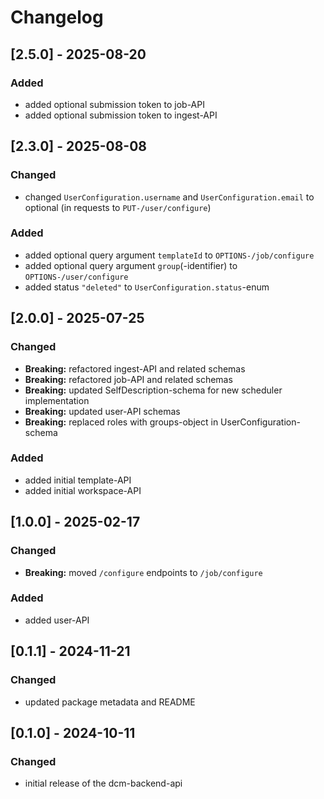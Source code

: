 # Changelog

## [2.5.0] - 2025-08-20

### Added

- added optional submission token to job-API
- added optional submission token to ingest-API

## [2.3.0] - 2025-08-08

### Changed

- changed `UserConfiguration.username` and `UserConfiguration.email` to optional (in requests to `PUT-/user/configure`)

### Added

- added optional query argument `templateId` to `OPTIONS-/job/configure`
- added optional query argument `group`(-identifier) to `OPTIONS-/user/configure`
- added status `"deleted"` to `UserConfiguration.status`-enum

## [2.0.0] - 2025-07-25

### Changed

- **Breaking:** refactored ingest-API and related schemas
- **Breaking:** refactored job-API and related schemas
- **Breaking:** updated SelfDescription-schema for new scheduler implementation
- **Breaking:** updated user-API schemas
- **Breaking:** replaced roles with groups-object in UserConfiguration-schema

### Added

- added initial template-API
- added initial workspace-API

## [1.0.0] - 2025-02-17

### Changed

- **Breaking:** moved `/configure` endpoints to `/job/configure`

### Added

- added user-API

## [0.1.1] - 2024-11-21

### Changed

- updated package metadata and README

## [0.1.0] - 2024-10-11

### Changed

- initial release of the dcm-backend-api
